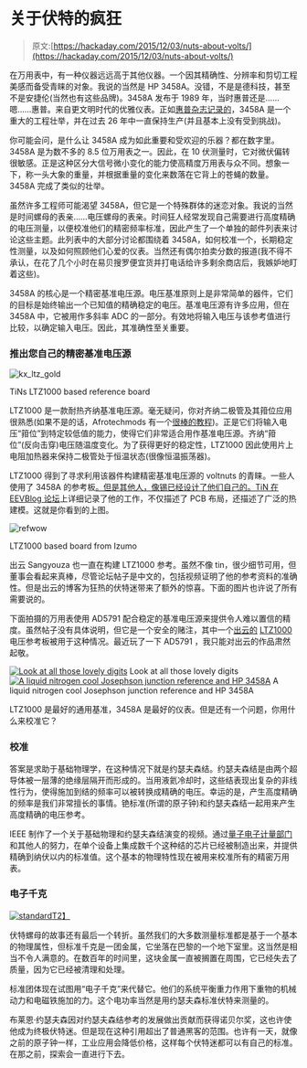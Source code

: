 # 关于伏特的疯狂

> 原文:[https://hackaday.com/2015/12/03/nuts-about-volts/](https://hackaday.com/2015/12/03/nuts-about-volts/)

在万用表中，有一种仪器远远高于其他仪器。一个因其精确性、分辨率和剪切工程美感而备受青睐的对象。我说的当然是 HP 3458A。没错，不是是德科技，甚至不是安捷伦(当然也有这些品牌)。3458A 发布于 1989 年，当时惠普还是……嗯……惠普。来自更文明时代的优雅仪表。正如[惠普杂志记录的](http://www.hpl.hp.com/hpjournal/pdfs/IssuePDFs/1989-04.pdf)，3458A 是一个重大的工程壮举，并在过去 26 年中一直保持生产(并且基本上没有受到挑战)。

你可能会问，是什么让 3458A 成为如此重要和受欢迎的乐器？都在数字里。3458A 是为数不多的 8.5 位万用表之一。因此，在 10 伏测量时，它对微伏偏转很敏感。正是这种区分大信号微小变化的能力使高精度万用表与众不同。想象一下，称一头大象的重量，并根据重量的变化来数落在它背上的苍蝇的数量。3458A 完成了类似的壮举。

虽然许多工程师可能渴望 3458A，但它是一个特殊群体的迷恋对象。我说的当然是时间螺母的表亲……电压螺母的表亲。时间狂人经常发现自己需要进行高度精确的电压测量，以便校准他们的精密频率标准，因此产生了一个单独的邮件列表来讨论这些主题。此列表中的大部分讨论都围绕着 3458A，如何校准一个，长期稳定性测量，以及如何照顾他们心爱的仪表。当然还有偶尔拍卖分数的报道(我不得不承认，在花了几个小时在易贝搜罗便宜货并打电话给许多剩余商店后，我嫉妒地盯着这些)。

3458A 的核心是一个精密基准电压源。电压基准原则上是非常简单的器件，它们的目标是始终输出一个已知值的精确稳定的电压。基准电压源有许多应用，但在 3458A 中，它被用作多斜率 ADC 的一部分。有效地将输入电压与该参考值进行比较，以确定输入电压。因此，其准确性至关重要。

### 推出您自己的精密基准电压源

![kx_ltz_gold](../Images/02b37b543a9f79de263006f0e306853e.png)

TiNs LTZ1000 based reference board

LTZ1000 是一款耐热齐纳基准电压源。毫无疑问，你对齐纳二极管及其箝位应用很熟悉(如果不是的话，Afrotechmods 有一个[很棒的教程](https://youtu.be/xSQHfsHTS88))。正是它们将输入电压“箝位”到特定较低值的能力，使得它们非常适合用作基准电压源。齐纳“箝位”(反向击穿)电压随温度变化。为了获得更好的稳定性，LTZ1000 因此使用片上电阻加热器来保持二极管处于恒温状态(很像恒温振荡器)。

LTZ1000 得到了寻求利用该器件构建精密基准电压源的 voltnuts 的青睐。一些人使用了 3458A 的参考板[。但是其他人，像锡已经设计了他们自己的。TiN 在](http://www.maxmcarter.com/vref/) [EEVBlog 论坛](http://www.eevblog.com/forum/projects/project-kx-diy-calibrator-reference-sourcemeter/)上详细记录了他的工作，不仅描述了 PCB 布局，还描述了广泛的热建模。这就是你看到的上图。

![refwow](../Images/2dfb20097172f3cf2d2ebff00b1474b7.png)

LTZ1000 based board from Izumo

出云 Sangyouza 也一直在构建 LTZ1000 参考。虽然不像 tin，很少细节可用，但董事会看起来真棒，尽管论坛帖子是中文的，包括视频证明了他的参考资料的准确性。但是出云的博客为狂热的伏特迷带来了额外的惊喜。下面的图片也许说了所有需要说的。

下面拍摄的万用表使用 AD5791 配合稳定的基准电压源来提供令人难以置信的精度。虽然帖子没有具体说明，但它是一个安全的赌注，其中一个[出云的](http://bbs.kechuang.org/read/63952) [LTZ1000](http://bbs.kechuang.org/read/62103) 电压参考板被用于这种情况。最近玩了一下 AD5791 ，我只能对出云的作品肃然起敬。

 [![Look at all those lovely digits](../Images/4d039c480b7f03466c956eb7444303ae.png "wow85")](https://hackaday.com/2015/12/03/nuts-about-volts/wow85/) Look at all those lovely digits [![A liquid nitrogen cool Josephson junction reference and HP 3458A](../Images/55bac136c35db8d1dd7f07b7811ba682.png "ref")](https://hackaday.com/2015/12/03/nuts-about-volts/ref/) A liquid nitrogen cool Josephson junction reference and HP 3458A

LTZ1000 是最好的通用基准，3458A 是最好的仪表。但是还有一个问题，你用什么来校准它？

### 校准

答案是求助于基础物理学，在这种情况下就是约瑟夫森结。约瑟夫森结是由两个超导体被一层薄的绝缘层隔开而形成的。当用液氦冷却时，这些结表现出复杂的非线性行为，使得施加到结的频率可以被转换成精确的电压。幸运的是，产生高度精确的频率是我们非常擅长的事情。铯标准(所谓的原子钟)和约瑟夫森结一起用来产生高度精确的电压参考。

IEEE 制作了一个关于基础物理和约瑟夫森结演变的视频。通过[量子电子计量部门](http://www.nist.gov/pml/div684/facilities.cfm)和其他人的努力，在单个设备上集成数千个这种结的芯片已经被制造出来，并提供精确到纳伏以内的标准值。这个基本的物理特性现在被用来校准所有的精密万用表。

### 电子千克

[![standard](../Images/1029823cea0c62e32891adf0af1ac19c.png)T2】](https://hackaday.com/wp-content/uploads/2015/11/standard.jpg)

伏特螺母的故事还有最后一个转折。虽然我们的大多数测量标准都是基于一个基本的物理属性，但标准千克是一团金属，它坐落在巴黎的一个地下室里。这当然是相当不令人满意的。在数百年的时间里，这块金属一直被搁置在周围，它已经失去了质量，因为它已经被清理和处理。

标准团体现在试图用“电子千克”来代替它。他们的系统平衡重力作用下重物的机械动力和电磁铁施加的力。这个电功率当然是用约瑟夫森标准伏特来测量的。

布莱恩·约瑟夫森因对约瑟夫森结参考的发展做出贡献而获得诺贝尔奖，这也许使他成为终极伏特迷。但是现在这种引用超出了普通黑客的范围。也许有一天，就像之前的原子钟一样，工业应用会降低价格，这样每个伏特迷都可以有自己的标准。在那之前，探索会一直进行下去。